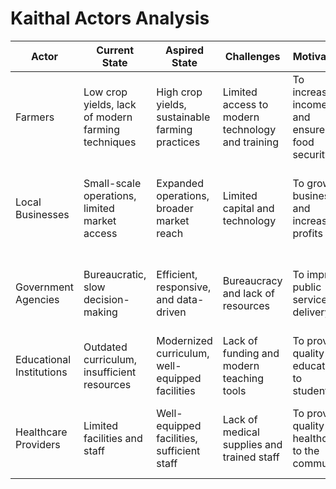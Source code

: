# Kaithal Actors Analysis

| Actor | Current State | Aspired State | Challenges | Motivation | Help Needed | What We Can Do | Anything Else |
|-------|---------------|---------------|------------|------------|-------------|----------------|---------------|
| Farmers | Low crop yields, lack of modern farming techniques | High crop yields, sustainable farming practices | Limited access to modern technology and training | To increase income and ensure food security | Training and access to modern farming techniques | Provide training and connect with agricultural experts | Need to understand local crop types and soil conditions |
| Local Businesses | Small-scale operations, limited market access | Expanded operations, broader market reach | Limited capital and technology | To grow business and increase profits | Financial support and market access | Offer micro-finance options and e-commerce platforms | Need to identify key local industries |
| Government Agencies | Bureaucratic, slow decision-making | Efficient, responsive, and data-driven | Bureaucracy and lack of resources | To improve public service delivery | Streamlined processes and better resource allocation | Provide data analytics for better decision-making | Need to identify specific government agencies involved |
| Educational Institutions | Outdated curriculum, insufficient resources | Modernized curriculum, well-equipped facilities | Lack of funding and modern teaching tools | To provide quality education to students | Funding and updated educational materials | Partner with educational content providers | Need to identify specific schools or institutions |
| Healthcare Providers | Limited facilities and staff | Well-equipped facilities, sufficient staff | Lack of medical supplies and trained staff | To provide quality healthcare to the community | Medical supplies and staff training | Provide medical supplies and training programs | Need to identify specific healthcare facilities |
